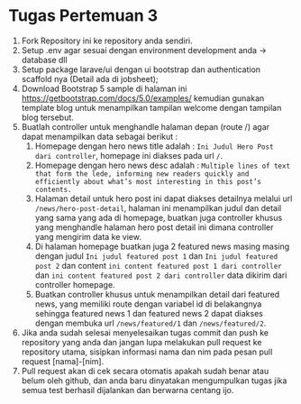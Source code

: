 # Tugas Pertemuan 3

1. Fork Repository ini ke repository anda sendiri.
2. Setup .env agar sesuai dengan environment development anda -> database dll
3. Setup package larave/ui dengan ui bootstrap dan authentication scaffold nya (Detail ada di jobsheet);
4. Download Bootstrap 5 sample di halaman ini https://getbootstrap.com/docs/5.0/examples/ kemudian gunakan template blog untuk menampilkan tampilan welcome dengan tampilan blog tersebut.
5. Buatlah controller untuk menghandle halaman depan (route /) agar dapat menampilkan data sebagai berikut :
   1. Homepage dengan hero news title adalah : `Ini Judul Hero Post dari controller`, homepage ini diakses pada url `/`.
   2. Homepage dengan hero news desc adalah : `Multiple lines of text that form the lede, informing new readers quickly and efficiently about what’s most interesting in this post’s contents.` 
   3. Halaman detail untuk hero post ini dapat diakses detailnya melalui url `/news/hero-post-detail`, halaman ini menampilkan judul dan detail yang sama yang ada di homepage, buatkan juga controller khusus yang menghandle halaman hero post detail ini dimana controller yang mengirim data ke view.
   5. Di halaman homepage buatkan juga 2 featured news masing masing dengan judul `Ini judul featured post 1` dan `Ini judul featured post 2` dan content `ini content featured post 1 dari controller` dan `ini content featured post 2 dari controller` data dikirim dari controller homepage.
   6. Buatkan controller khusus untuk menampilkan detail dari featured news, yang memiliki route dengan variabel id di belakangnya sehingga featured news 1 dan featured news 2 dapat diakses dengan membuka url `/news/featured/1` dan `/news/featured/2`.
6. Jika anda sudah selesai menyelesaikan tugas commit dan push ke repository yang anda dan jangan lupa melakukan pull request ke repository utama, sisipkan informasi nama dan nim pada pesan pull request [nama]-[nim].
7. Pull request akan di cek secara otomatis apakah sudah benar atau belum oleh github, dan anda baru dinyatakan mengumpulkan tugas jika semua test berhasil dijalankan dan berwarna centang ijo.

